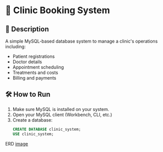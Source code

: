 # 🏥 Clinic Booking System

## 📌 Description
A simple MySQL-based database system to manage a clinic's operations including:
- Patient registrations
- Doctor details
- Appointment scheduling
- Treatments and costs
- Billing and payments

## 🛠️ How to Run
1. Make sure MySQL is installed on your system.
2. Open your MySQL client (Workbench, CLI, etc.)
3. Create a database:
   ```sql
   CREATE DATABASE clinic_system;
   USE clinic_system;
ERD
[image](https://github.com/user-attachments/assets/00427ac5-eed6-4ee5-b2d1-d0511b64e97b)
